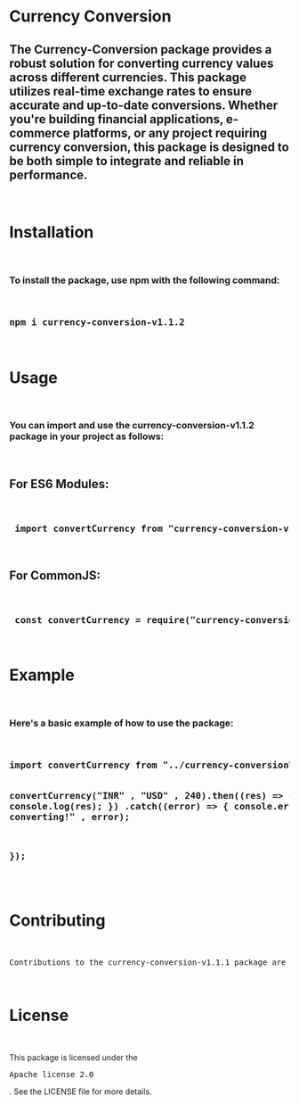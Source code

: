 # Currency Conversion
<h2>The Currency-Conversion package provides a robust solution for converting currency values across different currencies. This package utilizes real-time exchange rates to ensure accurate and up-to-date conversions. Whether you're building financial applications, e-commerce platforms, or any project requiring currency conversion, this package is designed to be both simple to integrate and reliable in performance. </h2>
<br>
<h1>Installation </h1>
<br>
<h3>To install the package, use npm with the following command:</h3>
<br>
<h3><pre>npm i currency-conversion-v1.1.2</pre></h3>
<br>
<h1>Usage</h1>
<br>
<h3>You can import and use the currency-conversion-v1.1.2 package in your project as follows: </h3>
<br>
<h2> For ES6 Modules: </h2>
<br>
<h3><pre> import convertCurrency from "currency-conversion-v1.1.2";</pre></h3>
<br>
<h2> For CommonJS: </h2>
<br>
<h3><pre> const convertCurrency = require("currency-conversion-v1.1.2"); </pre></h3>
<br>
<h1>Example</h1>
<br>
<h3>Here's a basic example of how to use the package:</h3>
<br>
<h3><pre>import convertCurrency from "../currency-conversionV0/index.js";

convertCurrency("INR" , "USD" , 240).then((res) => {
    console.log(res);
})
.catch((error) => {
    console.error("Error while converting!" , error);
    
});</pre></h3>
<br>
<h1>Contributing</h1>
<br>
<pre>Contributions to the currency-conversion-v1.1.1 package are welcome. Please submit issues, pull requests, or suggestions via GitHub.</pre>
<br>
<h1>License</h1>
<br>
<p>This package is licensed under the  <pre>Apache license 2.0</pre>. See the LICENSE file for more details.</p>
